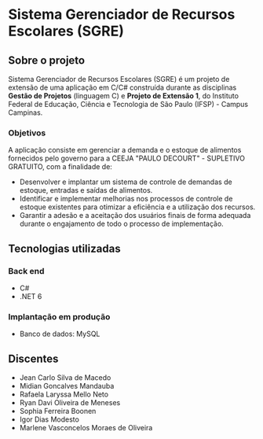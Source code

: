 # Sistema Gerenciador de Recursos Escolares (SGRE)

## Sobre o projeto

Sistema Gerenciador de Recursos Escolares (SGRE) é um projeto de extensão de uma aplicação em C/C# construída durante as disciplinas **Gestão de Projetos** (linguagem C) e **Projeto de Extensão 1**, do Instituto Federal de Educação, Ciência e Tecnologia de São Paulo (IFSP) - Campus Campinas.

### Objetivos

A aplicação consiste em gerenciar a demanda e o estoque de alimentos fornecidos pelo governo para a CEEJA "PAULO DECOURT" - SUPLETIVO GRATUITO, com a finalidade de:
- Desenvolver e implantar um sistema de controle de demandas de estoque, entradas e saídas de alimentos.
- Identificar e implementar melhorias nos processos de controle de estoque existentes para otimizar a eficiência e a utilização dos recursos.
- Garantir a adesão e a aceitação dos usuários finais de forma adequada durante o engajamento de todo o processo de implementação.

## Tecnologias utilizadas
### Back end
- C#
- .NET 6

### Implantação em produção
- Banco de dados: MySQL

## Discentes
- Jean Carlo Silva de Macedo
- Midian Goncalves Mandauba
- Rafaela Laryssa Mello Neto
- Ryan Davi Oliveira de Meneses
- Sophia Ferreira Boonen
- Igor Dias Modesto
- Marlene Vasconcelos Moraes de Oliveira

